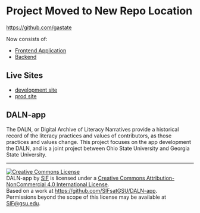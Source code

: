 # Project Moved to New Repo Location
https://github.com/gastate

Now consists of: 
- [Frontend Application](https://github.com/gastate/dalnfrontend)
- [Backend](https://github.com/gastate/DALN)

## Live Sites
- [development site](https://www.dalndev.gsu.edu)
- [prod site](https://www.daln.gsu.edu)




## DALN-app
The DALN, or Digital Archive of Literacy Narratives provide a historical record of the literacy practices and values of contributors, as those practices and values change. This project focuses on the app development the DALN, and is a joint project between Ohio State University and Georgia State University.

***

<a rel="license" href="http://creativecommons.org/licenses/by-nc/4.0/"><img alt="Creative Commons License" style="border-width:0" src="https://i.creativecommons.org/l/by-nc/4.0/88x31.png" /></a><br /><span xmlns:dct="http://purl.org/dc/terms/" property="dct:title">DALN-app</span> by <a xmlns:cc="http://creativecommons.org/ns#" href="http://sites.gsu.edu/innovation/" property="cc:attributionName" rel="cc:attributionURL">SIF</a> is licensed under a <a rel="license" href="http://creativecommons.org/licenses/by-nc/4.0/">Creative Commons Attribution-NonCommercial 4.0 International License</a>.<br />Based on a work at <a xmlns:dct="http://purl.org/dc/terms/" href="https://github.com/SIFsatGSU/DALN-app" rel="dct:source">https://github.com/SIFsatGSU/DALN-app</a>.<br />Permissions beyond the scope of this license may be available at <a xmlns:cc="http://creativecommons.org/ns#" href="SIF@gsu.edu" rel="cc:morePermissions">SIF@gsu.edu</a>.
